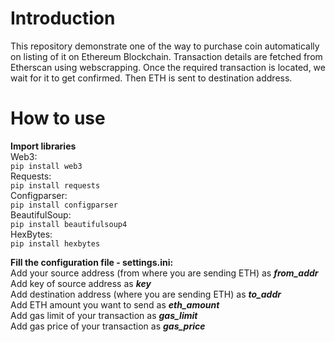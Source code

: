 # Introduction
This repository demonstrate one of the way to purchase coin automatically on listing of it on Ethereum Blockchain. Transaction details are fetched from Etherscan using webscrapping. Once the required transaction is located, we wait for it to get confirmed. Then ETH is sent to destination address.  

# How to use
**Import libraries**     
Web3:   
`pip install web3`  
Requests:   
`pip install requests`   
Configparser:    
`pip install configparser`   
BeautifulSoup:   
`pip install beautifulsoup4`   
HexBytes:    
`pip install hexbytes`   

**Fill the configuration file - settings.ini:**    
Add your source address (from where you are sending ETH) as ***from_addr***    
Add key of source address as ***key***   
Add destination address (where you are sending ETH) as ***to_addr***   
Add ETH amount you want to send as ***eth_amount***   
Add gas limit of your transaction as ***gas_limit***   
Add gas price of your transaction as ***gas_price***   
